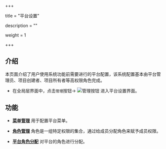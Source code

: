 +++

title = "平台设置"

description = ""

weight = 1

+++
<h2 id="1">介绍</h2>


本页面介绍了用户使用系统功能前需要进行的平台配置，该系统配置基本由平台管理员、项目创建者、项目所有者等高权限角色完成。



- 在全局层界面中，点击`管理`按钮→ ![管理按钮](/docs/user-guide/system-configuration/platform/image/manage_button.png) 进入平台设置界面。



<h2 id="1">功能</h2>

- [**菜单管理**](../platform/menu_configuration) 用于配置平台菜单。

- [**角色管理**](../platform/role) 角色是一组特定权限的集合，通过给成员分配角色来赋予成员权限。

- [**平台角色分配**](../platform/role-assignment) 对平台的角色进行分配。
